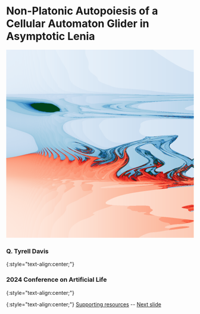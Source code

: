 # Non-Platonic Autopoiesis of a Cellular Automaton Glider in Asymptotic Lenia

<div align="center">
  <img src="https://raw.githubusercontent.com/riveSunder/fractal_persistence/master/docs/assets/asymdrop_dt_mu.png" width=512 alt="persistence landscape for asymdrop CA glider">
</div>

### Q. Tyrell Davis
{:style="text-align:center;"}
### 2024 Conference on Artificial Life
{:style="text-align:center;"}

{:style="text-align:center;"}
[Supporting resources](https://rivesunder.github.io/fractal_persistence) -- [Next slide](https://rivesunder.github.io/fractal_persistence/al24_slide_000b)
